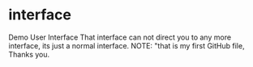 # interface
Demo User Interface
That interface can not direct you to any more interface, its just a normal interface.
NOTE: "that is my first GitHub file, Thanks you.
